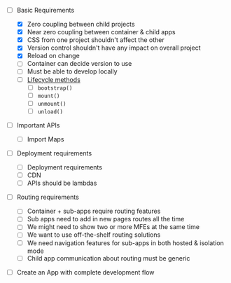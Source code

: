 - [ ] Basic Requirements

  - [x] Zero coupling between child projects
  - [x] Near zero coupling between container & child apps
  - [x] CSS from one project shouldn't affect the other
  - [x] Version control shouldn't have any impact on overall project
  - [x] Reload on change
  - [ ] Container can decide version to use
  - [ ] Must be able to develop locally
  - [ ] [Lifecycle methods](https://single-spa.js.org/docs/building-applications/#registered-application-lifecycle)
    - [ ] `bootstrap()`
    - [ ] `mount()`
    - [ ] `unmount()`
    - [ ] `unload()`

- [ ] Important APIs

  - [ ] Import Maps

- [ ] Deployment requirements

  - [ ] Deployment requirements
  - [ ] CDN
  - [ ] APIs should be lambdas

- [ ] Routing requirements

  - [ ] Container + sub-apps require routing features
  - [ ] Sub apps need to add in new pages routes all the time
  - [ ] We might need to show two or more MFEs at the same time
  - [ ] We want to use off-the-shelf routing solutions
  - [ ] We need navigation features for sub-apps in both hosted & isolation mode
  - [ ] Child app communication about routing must be generic

- [ ] Create an App with complete development flow
